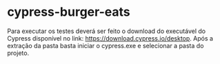 # cypress-burger-eats

Para executar os testes deverá ser feito o download do executável do Cypress
disponível no link: https://download.cypress.io/desktop. Após a extração da pasta basta iniciar o cypress.exe e selecionar a pasta do projeto.
